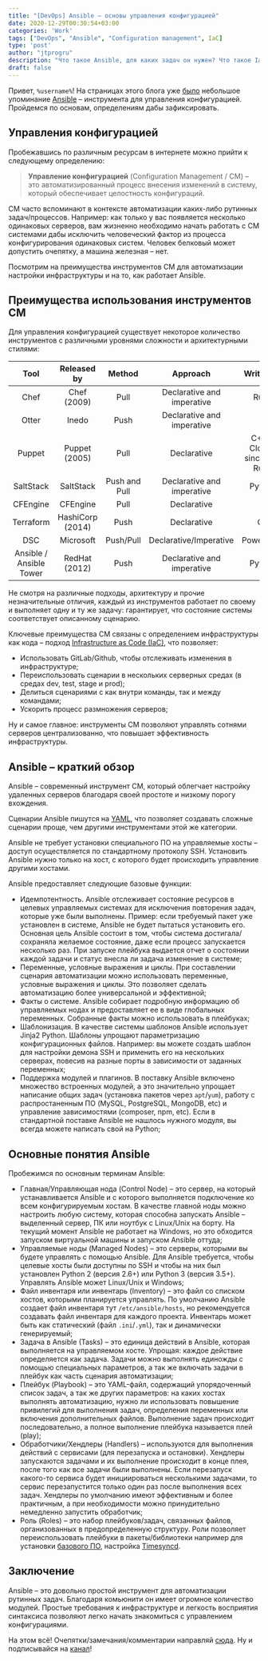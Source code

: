 ```yaml
---
title: "[DevOps] Ansible – основы управления конфигурацией"
date: 2020-12-29T00:30:54+03:00
categories: 'Work'
tags: ["DevOps", "Ansible", "Configuration management", IaC]
type: 'post'
author: "jtprogru"
description: "Что такое Ansible, для каких задач он нужен? Что такое IaC?"
draft: false
---
```


Привет, `%username%`! На страницах этого блога уже [было](/notes-20200925/) небольшое упоминание [Ansible](https://www.ansible.com) – инструмента для управления конфигурацией. Пройдемся по основам, определениям дабы зафиксировать.

## Управления конфигурацией
Пробежавшись по различным ресурсам в интернете можно прийти к следующему определению:

> **Управление конфигурацией** (Configuration Management / CM) – это автоматизированный процесс внесения изменений в систему, который обеспечивает целостность конфигураций.

CM часто вспоминают в контексте автоматизации каких-либо рутинных задач/процессов. Например: как только у вас появляется несколько одинаковых серверов, вам жизненно необходимо начать работать с CM системами дабы исключить человеческий фактор из процесса конфигурирования одинаковых систем. Человек белковый может допустить очепятку, а машина железная – нет.

Посмотрим на преимущества инструментов CM для автоматизации настройки инфраструктуры и на то, как работает Ansible.

## Преимущества использования инструментов CM

Для управления конфигурацией существует некоторое количество инструментов с различными уровнями сложности и архитектурными стилями:

| Tool | Released by | Method | Approach | Written in |
|:--:|:--:|:--:|:--:|:--:|
| Chef | Chef (2009) | Pull | Declarative and imperative| Ruby |
| Otter| Inedo|Push|Declarative and imperative|- |
| Puppet|Puppet (2005)|Pull|Declarative|C++ & Clojure since 4.0, Ruby|
| SaltStack|SaltStack|Push and Pull|Declarative and imperative|Python |
| CFEngine|CFEngine|Pull|Declarative|C |
| Terraform|HashiCorp (2014)|Push|Declarative|Go |
| DSC|Microsoft|Push/Pull|Declarative/Imperative|PowerShell|
| Ansible / Ansible Tower|RedHat (2012)|Push|Declarative and imperative|Python |

Не смотря на различные подходы, архитектуру и прочие незначительные отличия, каждый из инструментов работает по своему и выполняет одну и ту же задачу: гарантирует, что состояние системы соответствует описанному сценарию.

Ключевые преимущества CM связаны с определением инфраструктуры как кода – подход [Infrastructure as Code (IaC)](https://en.wikipedia.org/wiki/Infrastructure_as_code), что позволяет:
- Использовать GitLab/Github, чтобы отслеживать изменения в инфраструктуре;
- Переиспользовать сценарии в нескольких серверных средах (в средах dev, test, stage и prod);
- Делиться сценариями с как внутри команды, так и между командами;
- Ускорить процесс размножения серверов;

Ну и самое главное: инструменты CM позволяют управлять сотнями серверов централизованно, что повышает эффективность инфраструктуры.

## Ansible – краткий обзор

Ansible – современный инструмент CM, который облегчает настройку удаленных серверов благодаря своей простоте и низкому порогу вхождения.

Сценарии Ansible пишутся на [YAML](https://yaml.org), что позволяет  создавать сложные сценарии проще, чем другими инструментами этой же категории.

Ansible не требует установки специального ПО на управляемые хосты – доступ осуществляется по стандартному протоколу SSH. Установить Ansible нужно только на хост, с которого будет происходить управление другими хостами.

Ansible предоставляет следующие базовые функции:
- Идемпотентность. Ansible отслеживает состояние ресурсов в целевых управляемых системах для исключения повторения задач, которые уже были выполнены. Пример: если требуемый пакет уже установлен в системе, Ansible не будет пытаться установить его. Основная цель Ansible состоит в том, чтобы система достигала/сохраняла желаемое состояние, даже если процесс запускается несколько раз. При запуске плейбука выдается отчет о состоянии каждой задачи и статус внесла ли задача изменение в системе;
- Переменные, условные выражения и циклы. При составлении сценария автоматизации можно использовать переменные, условные выражения и циклы. Это позволяет сделать автоматизацию более универсальной и эффективной;
- Факты о системе. Ansible собирает подробную информацию об управляемых нодах  и предоставляет ее в виде глобальных переменных. Собранные факты можно использовать в плейбуках;
- Шаблонизация. В качестве системы шаблонов Ansible использует Jinja2 Python. Шаблоны упрощают параметризацию конфигурационных файлов. Например: вы можете создать шаблон для настройки демона SSH и применить его на нескольких серверах, повесив на разные порты в зависимости от заданных переменных;
- Поддержка модулей и плагинов. В поставку Ansible включено множество встроенных модулей, а это значительно упрощает написание общих задач (установка пакетов через `apt`/`yum`), работу с распростаненным ПО (MySQL, PostgreSQL, MongoDB, etc) и управление зависимостями (composer, npm, etc). Если в стандартной поставке Ansible не нашлось нужного модуля, вы всегда можете написать свой на Python;

## Основные понятия Ansible

Пробежимся по основным терминам Ansible:
- Главная/Управляющая нода (Control Node) – это сервер, на который устанавливается Ansible и с которого выполняется подключение ко всем конфигурируемым хостам. В качестве главной ноды можно настроить любую систему, которая способна запускать Ansible – выделенный сервер, ПК или ноутбук с  Linux/Unix на борту. На текущий момент Ansible не работает на Windows, но это обходится запуском виртуальной машины и запуском Ansible оттуда;
- Управляемые ноды (Managed Nodes) – это серверы, которыми вы будете управлять с помощью Ansible. Для Ansible требуется, чтобы целевые хосты были доступны по SSH и чтобы на них был установлен Python 2 (версия 2.6+) или Python 3 (версия 3.5+). Управлять Ansible может Linux/Unix и Windows;
- Файл инвентаря или инвентарь (Inventory) – это файл со списком хостов, которыми планируется управлять. По умолчанию Ansible создает файл инвентаря тут  `/etc/ansible/hosts`, но рекомендуется создавать файл инвентаря для каждого проекта. Инвентарь может быть как статический (файл `.ini`/`.yml`), так и динамически генерируемый;
- Задача в Ansible (Tasks) – это единица действий в Ansible, которая выполняется на управляемом хосте. Упрощая: каждое действие определяется как задача. Задачи можно выполнять единожды с помощью специальных параметров, а так же включать задачи в плейбук как часть сценария автоматизации;
- Плейбук (Playbook) – это YAML-файл, содержащий упорядоченный список задач, а так же других параметров: на каких хостах выполнять автоматизацию, нужно ли использовать повышение привилегий для выполнения задач, определения переменных или включения дополнительных файлов. Выполнение задач происходит последовательно, а полное выполнение плейбука называется плей (play);
- Обработчики/Хендлеры (Handlers) – используются для выполнения действий с сервисами (для перезапуска и остановки). Хендлеры запускаются задачами и их выполнение происходит в конце плея, после того как все задачи были выполнены. Если перезапуск какого-то сервиса будет инициироваться несколькими задачами, то сервис перезапустится только один раз после выполнения всех задач. Хендлеры по умолчанию имеют эффективным и более практичным, а при необходимости можно принудительно немедленно запустить обработчик;
- Роль (Roles) – это набор плейбуков/задач, связанных файлов, организованных в предопределенную структуру. Роли позволяет переиспользовать плейбуки в пакеты/библиотеки например для установки [базового ПО](https://github.com/jtprogru/ansible-role-install-base-soft), настройка [Timesyncd](https://github.com/jtprogru/ansible-role-configure-timesyncd).

## Заключение

Ansible – это довольно простой инструмент для автоматизации рутинных задач. Благодаря комьюнити он имеет огромное количество модулей. Простые требования к инфраструктуре и легкость восприятия синтаксиса позволяют легко начать знакомиться с управлением конфигурациями.

На этом всё! Очепятки/замечания/комментарии направляй [сюда](https://t.me/sysopschat). Ну и подписывайся на [канал](https://t.me/sysopschannel)!
